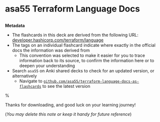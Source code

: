 # asa55 Terraform Language Docs

##

**Metadata**

- The flashcards in this deck are derived from the following URL: [developer.hashicorp.com/terraform/language](https://developer.hashicorp.com/terraform/language)
- The tags on an individual flashcard indicate where exactly in the official docs the information was derived from
  - This convention was selected to make it easier for you to trace information back to its source, to confirm the information here or to deepen your understanding
- Search `asa55` on Anki shared decks to check for an updated version, or alternatively
  - Navigate to [`github.com/asa55/terraform-language-docs-as-flashcards`](https://github.com/asa55/terraform-language-docs-as-flashcards) to see the latest version

%

Thanks for downloading, and good luck on your learning journey!

(_You may delete this note or keep it handy for future reference_)
